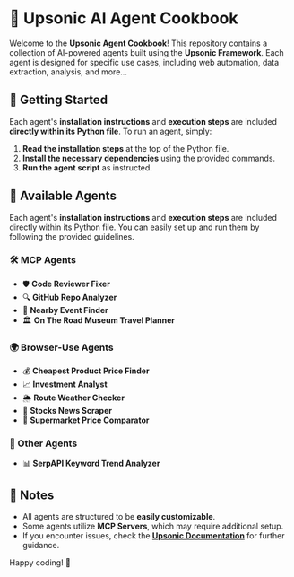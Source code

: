 # 📖 Upsonic AI Agent Cookbook

Welcome to the **Upsonic Agent Cookbook**! This repository contains a collection of AI-powered agents built using the **Upsonic Framework**. Each agent is designed for specific use cases, including web automation, data extraction, analysis, and more...

## 🚀 Getting Started

Each agent's **installation instructions** and **execution steps** are included **directly within its Python file**. To run an agent, simply:

1. **Read the installation steps** at the top of the Python file.
2. **Install the necessary dependencies** using the provided commands.
3. **Run the agent script** as instructed.

## 📂 Available Agents

Each agent's **installation instructions** and **execution steps** are included directly within its Python file. You can easily set up and run them by following the provided guidelines.

### 🛠️ MCP Agents

- 🛡️ **Code Reviewer Fixer**
- 🔍 **GitHub Repo Analyzer**
- 📍 **Nearby Event Finder**
- 🏛️ **On The Road Museum Travel Planner**

### 🌍 Browser-Use Agents

- 💰 **Cheapest Product Price Finder**
- 📈 **Investment Analyst**
- 🌦️ **Route Weather Checker**
- 📰 **Stocks News Scraper**
- 🏪 **Supermarket Price Comparator**

### 🔎 Other Agents

- 📊 **SerpAPI Keyword Trend Analyzer**

## 📌 Notes

- All agents are structured to be **easily customizable**.
- Some agents utilize **MCP Servers**, which may require additional setup.
- If you encounter issues, check the **[Upsonic Documentation](https://docs.upsonic.ai/)** for further guidance.

Happy coding! 🚀


